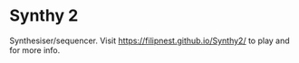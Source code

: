 # Synthy 2

Synthesiser/sequencer. Visit https://filipnest.github.io/Synthy2/ to play and for more info.
